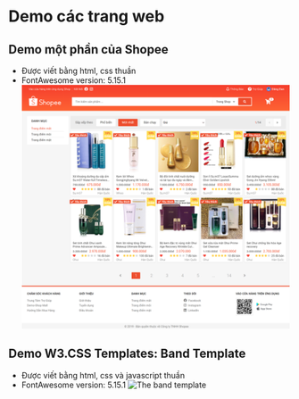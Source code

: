 # Demo các trang web

## Demo một phần của Shopee  
- Được viết bằng html, css thuần  
- FontAwesome version: 5.15.1  
    ![demo shop](./img/demo-shop.png)

## Demo W3.CSS Templates: Band Template
- Được viết bằng html, css và javascript thuần 
- FontAwesome version: 5.15.1
![The band template](https://i.imgur.com/8nJ80pm.jpg)